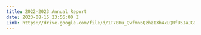 ```yaml
---
title: 2022-2023 Annual Report
date: 2023-08-15 23:56:00 Z
Link: https://drive.google.com/file/d/1T7BHu_Qvfmn6QzhzIXh4xUQRfU5IaJG9/view?usp=sharing
---
```


